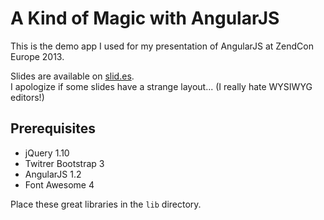 A Kind of Magic with AngularJS
==============================

This is the demo app I used for my presentation of AngularJS at ZendCon Europe 2013.

Slides are available on [slid.es](http://slid.es/fruityfred/angular-js).  
I apologize if some slides have a strange layout... (I really hate WYSIWYG editors!)

## Prerequisites

* jQuery 1.10
* Twitrer Bootstrap 3
* AngularJS 1.2
* Font Awesome 4

Place these great libraries in the `lib` directory.
